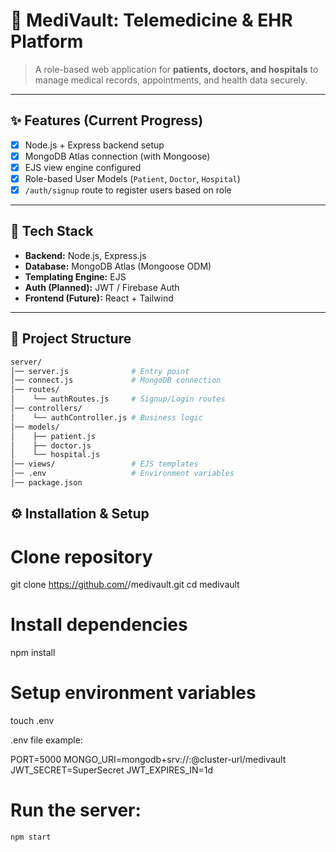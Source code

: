 # 🏥 MediVault: Telemedicine & EHR Platform

> A role-based web application for **patients, doctors, and hospitals** to manage medical records, appointments, and health data securely.

---

## ✨ Features (Current Progress)

- [x] Node.js + Express backend setup  
- [x] MongoDB Atlas connection (with Mongoose)  
- [x] EJS view engine configured  
- [x] Role-based User Models (`Patient`, `Doctor`, `Hospital`)  
- [x] `/auth/signup` route to register users based on role  

---

## 🚀 Tech Stack

- **Backend:** Node.js, Express.js  
- **Database:** MongoDB Atlas (Mongoose ODM)  
- **Templating Engine:** EJS  
- **Auth (Planned):** JWT / Firebase Auth  
- **Frontend (Future):** React + Tailwind  

---

## 📂 Project Structure

```bash
server/
│── server.js              # Entry point
│── connect.js             # MongoDB connection
│── routes/
│    └── authRoutes.js     # Signup/Login routes
│── controllers/
│    └── authController.js # Business logic
│── models/
│    ├── patient.js
│    ├── doctor.js
│    └── hospital.js
│── views/                 # EJS templates
│── .env                   # Environment variables
│── package.json

```
## ⚙️ Installation & Setup

# Clone repository
git clone https://github.com/<your-username>/medivault.git
cd medivault

# Install dependencies
npm install

# Setup environment variables
touch .env

.env file example:

PORT=5000
MONGO_URI=mongodb+srv://<username>:<password>@cluster-url/medivault
JWT_SECRET=SuperSecret
JWT_EXPIRES_IN=1d

# Run the server:
```
npm start
```
